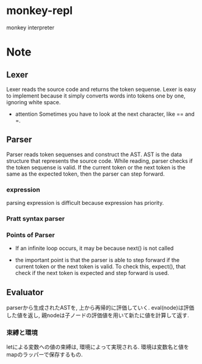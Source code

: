# monkey-repl
monkey interpreter


# Note
## Lexer
Lexer reads the source code and returns the token sequense. Lexer is easy to implement because it simply converts words into tokens one by one, ignoring white space.

- attention
Sometimes you have to look at the next character, like == and =.

## Parser
Parser reads token sequenses and construct the AST.
AST is the data structure that represents the source code.
While reading, parser checks if the token sequense is valid.
If the current token or the next token is the same as the expected token, then the parser can step forward.

### expression
parsing expression is difficult because expression has priority.

### Pratt syntax parser
### Points of Parser
-  If an infinite loop occurs, it may be because next() is not called

- the important point is that the parser is able to step forward if the current token or the next token is valid. To check this, expect(), that check if the next token is expected and step forward is used.


## Evaluator
parserから生成されたASTを, 上から再帰的に評価していく. eval(node)は評価した値を返し, 親nodeは子ノードの評価値を用いて新たに値を計算して返す.

### 束縛と環境
letによる変数への値の束縛は, 環境によって実現される. 環境は変数名と値をmapのラッパーで保存するもの.

